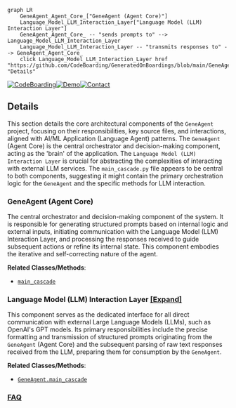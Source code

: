 ```mermaid
graph LR
    GeneAgent_Agent_Core_["GeneAgent (Agent Core)"]
    Language_Model_LLM_Interaction_Layer["Language Model (LLM) Interaction Layer"]
    GeneAgent_Agent_Core_ -- "sends prompts to" --> Language_Model_LLM_Interaction_Layer
    Language_Model_LLM_Interaction_Layer -- "transmits responses to" --> GeneAgent_Agent_Core_
    click Language_Model_LLM_Interaction_Layer href "https://github.com/CodeBoarding/GeneratedOnBoardings/blob/main/GeneAgent/Language_Model_LLM_Interaction_Layer.md" "Details"
```

[![CodeBoarding](https://img.shields.io/badge/Generated%20by-CodeBoarding-9cf?style=flat-square)](https://github.com/CodeBoarding/GeneratedOnBoardings)[![Demo](https://img.shields.io/badge/Try%20our-Demo-blue?style=flat-square)](https://www.codeboarding.org/demo)[![Contact](https://img.shields.io/badge/Contact%20us%20-%20contact@codeboarding.org-lightgrey?style=flat-square)](mailto:contact@codeboarding.org)

## Details

This section details the core architectural components of the `GeneAgent` project, focusing on their responsibilities, key source files, and interactions, aligned with AI/ML Application (Language Agent) patterns. The `GeneAgent` (Agent Core) is the central orchestrator and decision-making component, acting as the 'brain' of the application. The `Language Model (LLM) Interaction Layer` is crucial for abstracting the complexities of interacting with external LLM services. The `main_cascade.py` file appears to be central to both components, suggesting it might contain the primary orchestration logic for the `GeneAgent` and the specific methods for LLM interaction.

### GeneAgent (Agent Core)
The central orchestrator and decision-making component of the system. It is responsible for generating structured prompts based on internal logic and external inputs, initiating communication with the Language Model (LLM) Interaction Layer, and processing the responses received to guide subsequent actions or refine its internal state. This component embodies the iterative and self-correcting nature of the agent.


**Related Classes/Methods**:

- <a href="https://github.com/ncbi-nlp/GeneAgent/blob/main/main_cascade.py" target="_blank" rel="noopener noreferrer">`main_cascade`</a>


### Language Model (LLM) Interaction Layer [[Expand]](./Language_Model_LLM_Interaction_Layer.md)
This component serves as the dedicated interface for all direct communication with external Large Language Models (LLMs), such as OpenAI's GPT models. Its primary responsibilities include the precise formatting and transmission of structured prompts originating from the `GeneAgent` (Agent Core) and the subsequent parsing of raw text responses received from the LLM, preparing them for consumption by the `GeneAgent`.


**Related Classes/Methods**:

- <a href="https://github.com/ncbi-nlp/GeneAgent/blob/main/main_cascade.py" target="_blank" rel="noopener noreferrer">`GeneAgent.main_cascade`</a>




### [FAQ](https://github.com/CodeBoarding/GeneratedOnBoardings/tree/main?tab=readme-ov-file#faq)